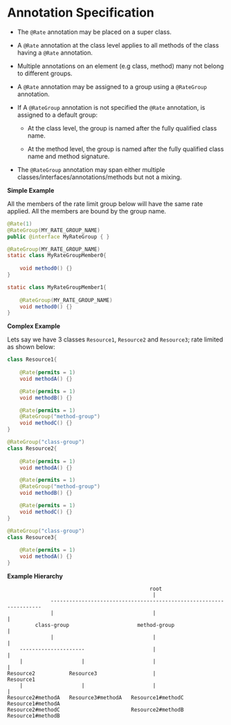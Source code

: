 # Annotation Specification

- The `@Rate` annotation may be placed on a super class.

- A `@Rate` annotation at the class level applies to all methods of the class having a
  `@Rate` annotation.
  
- Multiple annotations on an element (e.g class, method) many not belong to different groups.

- A `@Rate` annotation may be assigned to a group using a `@RateGroup` annotation.

- If A `@RateGroup` annotation is not specified the `@Rate` annotation, is
  assigned to a default group:

    * At the class level, the group is named after the fully qualified class name.

    * At the method level, the group is named after the fully qualified class name and method signature.

- The `@RateGroup` annotation may span either multiple classes/interfaces/annotations/methods but 
  not a mixing.

**Simple Example**

All the members of the rate limit group below will have the same rate applied.
All the members are bound by the group name.

```java
@Rate(1)
@RateGroup(MY_RATE_GROUP_NAME)
public @interface MyRateGroup { }

@RateGroup(MY_RATE_GROUP_NAME)
static class MyRateGroupMember0{
    
    void method0() {}
}

static class MyRateGroupMember1{
    
    @RateGroup(MY_RATE_GROUP_NAME)
    void method0() {}
}
```

**Complex Example**

Lets say we have 3 classes `Resource1`, `Resource2` and `Resource3`; rate limited as shown below:

```java
class Resource1{
    
    @Rate(permits = 1)
    void methodA() {}

    @Rate(permits = 1)
    void methodB() {}

    @Rate(permits = 1)
    @RateGroup("method-group")
    void methodC() {}
}
```

```java
@RateGroup("class-group")
class Resource2{
    
    @Rate(permits = 1)
    void methodA() {}

    @Rate(permits = 1)
    @RateGroup("method-group")
    void methodB() {}

    @Rate(permits = 1)
    void methodC() {}
}
```

```java
@RateGroup("class-group")
class Resource3{
    
    @Rate(permits = 1)
    void methodA() {}
}
```

**Example Hierarchy**

```
                                              root
                                               |
              -------------------------------------------------------------------
              |                                |                                |    
         class-group                      method-group                          |       
              |                                |                                |                
    ---------------------                      |                                |
    |                   |                      |                                |
Resource2           Resource3                  |                            Resource1
    |                   |                      |                                | 
Resource2#methodA   Resource3#methodA   Resource1#methodC                   Resource1#methodA
Resource2#methodC                       Resource2#methodB                   Resource1#methodB

```